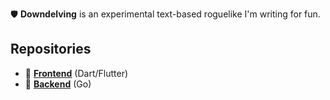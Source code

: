 🛡️ **Downdelving** is an experimental text-based roguelike I'm writing for fun.

## Repositories

- 👀 **[Frontend](https://github.com/downdelving/frontend/)** (Dart/Flutter)
- 🍑 **[Backend](https://github.com/downdelving/backend/)** (Go)
